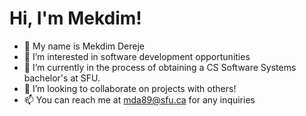 # Hi, I'm Mekdim!
- 👋 My name is Mekdim Dereje
- 👀 I’m interested in software development opportunities
- 🌱 I’m currently in the process of obtaining a CS Software Systems bachelor's at SFU.
- 💞️ I’m looking to collaborate on projects with others!
- 📫 You can reach me at mda89@sfu.ca for any inquiries
